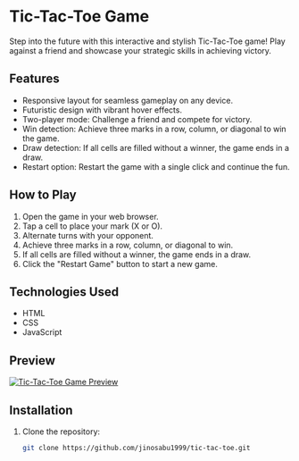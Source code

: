 # Tic-Tac-Toe Game

Step into the future with this interactive and stylish Tic-Tac-Toe game! Play against a friend and showcase your strategic skills in achieving victory.

## Features

- Responsive layout for seamless gameplay on any device.
- Futuristic design with vibrant hover effects.
- Two-player mode: Challenge a friend and compete for victory.
- Win detection: Achieve three marks in a row, column, or diagonal to win the game.
- Draw detection: If all cells are filled without a winner, the game ends in a draw.
- Restart option: Restart the game with a single click and continue the fun.

## How to Play

1. Open the game in your web browser.
2. Tap a cell to place your mark (X or O).
3. Alternate turns with your opponent.
4. Achieve three marks in a row, column, or diagonal to win.
5. If all cells are filled without a winner, the game ends in a draw.
6. Click the "Restart Game" button to start a new game.

## Technologies Used

- HTML
- CSS
- JavaScript

## Preview

[![Tic-Tac-Toe Game Preview](preview.png)](https://your-game-url.com)

## Installation

1. Clone the repository:
   ```bash
   git clone https://github.com/jinosabu1999/tic-tac-toe.git
